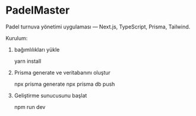 # PadelMaster

Padel turnuva yönetimi uygulaması — Next.js, TypeScript, Prisma, Tailwind.

Kurulum:

1. bağımlılıkları yükle

   yarn install

2. Prisma generate ve veritabanını oluştur

   npx prisma generate
   npx prisma db push

3. Geliştirme sunucusunu başlat

   npm run dev

